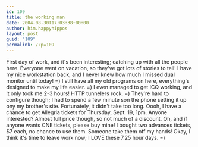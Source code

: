 ```yaml
---
id: 109
title: the working man
date: 2004-08-30T17:03:38+00:00
author: him.happyhippos
layout: post
guid: "109"
permalink: /?p=109
---
```

First day of work, and it's been interesting; catching up with all the people here. Everyone went on vacation, so they've got lots of stories to tell! I have my nice workstation back, and I never knew how much I missed dual monitor until today! =) I still have all my old programs on here, everything's designed to make my life easier. =) I even managed to get ICQ working, and it only took me 2-3 hours! HTTP tunnelers rock. =) They're hard to configure though; I had to spend a few minute son the phone setting it up ony my brother's site. Fortunately, it didn't take too long. Oooh, I have a chance to get Allegria tickets for Thursday, Sept. 19, 1pm. Anyone interested? Almost full price though, so not much of a discount. Oh, and if anyone wants CNE tickets, please buy mine! I bought two advances tickets, $7 each, no chance to use them. Someone take them off my hands! Okay, I think it's time to leave work now; I LOVE these 7.25 hour days. =)